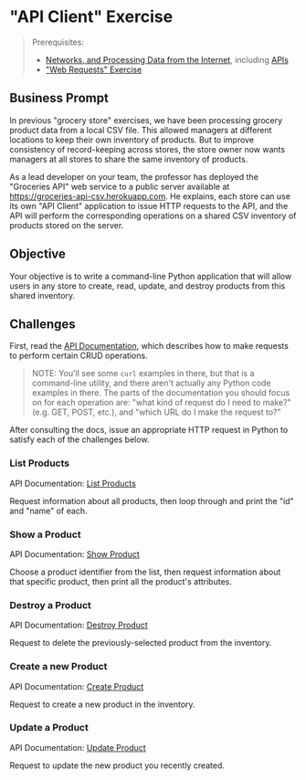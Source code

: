 # "API Client" Exercise

> Prerequisites:
>  + [Networks, and Processing Data from the Internet](/units/unit-5.md), including [APIs](/notes/software/apis.md)
>  + ["Web Requests" Exercise](/exercises/web-requests/README.md)

## Business Prompt

In previous "grocery store" exercises, we have been processing grocery product data from a local CSV file. This allowed managers at different locations to keep their own inventory of products. But to improve consistency of record-keeping across stores, the store owner now wants managers at all stores to share the same inventory of products.

As a lead developer on your team, the professor has deployed the "Groceries API" web service to a public server available at https://groceries-api-csv.herokuapp.com. He explains, each store can use its own "API Client" application to issue HTTP requests to the API, and the API will perform the corresponding operations on a shared CSV inventory of products stored on the server.

## Objective

Your objective is to write a command-line Python application that will allow users in any store to create, read, update, and destroy products from this shared inventory.

## Challenges

First, read the [API Documentation](https://github.com/prof-rossetti/products-api-flask/blob/csv/DOCS.md), which describes how to make requests to perform certain CRUD operations.

> NOTE: You'll see some `curl` examples in there, but that is a command-line utility, and there aren't actually any Python code examples in there. The parts of the documentation you should focus on for each operation are: "what kind of request do I need to make?" (e.g. GET, POST, etc.), and "which URL do I make the request to?"

After consulting the docs, issue an appropriate HTTP request in Python to satisfy each of the challenges below.

### List Products

API Documentation: [List Products](https://github.com/prof-rossetti/products-api-flask/blob/csv/DOCS.md#list-products)

Request information about all products, then loop through and print the "id" and "name" of each.

### Show a Product

API Documentation: [Show Product](https://github.com/prof-rossetti/products-api-flask/blob/csv/DOCS.md#show-product)

Choose a product identifier from the list, then request information about that specific product, then print all the product's attributes.

### Destroy a Product

API Documentation: [Destroy Product](https://github.com/prof-rossetti/products-api-flask/blob/csv/DOCS.md#destroy-product)

Request to delete the previously-selected product from the inventory.

### Create a new Product

API Documentation: [Create Product](https://github.com/prof-rossetti/products-api-flask/blob/csv/DOCS.md#create-product)

Request to create a new product in the inventory.

### Update a Product

API Documentation: [Update Product](https://github.com/prof-rossetti/products-api-flask/blob/csv/DOCS.md#update-product)

Request to update the new product you recently created.
